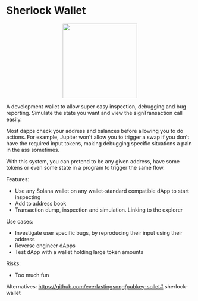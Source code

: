 # Sherlock Wallet

<p align="center">
  <img width="200" height="200" src="https://github.com/TeamRaccoons/sherlock-wallet/assets/124664978/45189113-cd0e-4195-8c60-cef0a51aced6">
</p>

A development wallet to allow super easy inspection, debugging and bug reporting. Simulate the state you want and view the signTransaction call easily. 

Most dapps check your address and balances before allowing you to do actions. For example, Jupiter won't allow you to trigger a swap if you don't have the required input tokens, making debugging specific situations a pain in the ass sometimes.

With this system, you can pretend to be any given address, have some tokens or even some state in a program to trigger the same flow.

Features:
- Use any Solana wallet on any wallet-standard compatible dApp to start inspecting
- Add to address book
- Transaction dump, inspection and simulation. Linking to the explorer

Use cases:
- Investigate user specific bugs, by reproducing their input using their address
- Reverse engineer dApps
- Test dApp with a wallet holding large token amounts

Risks:
- Too much fun

Alternatives:
https://github.com/everlastingsong/pubkey-sollet# sherlock-wallet
